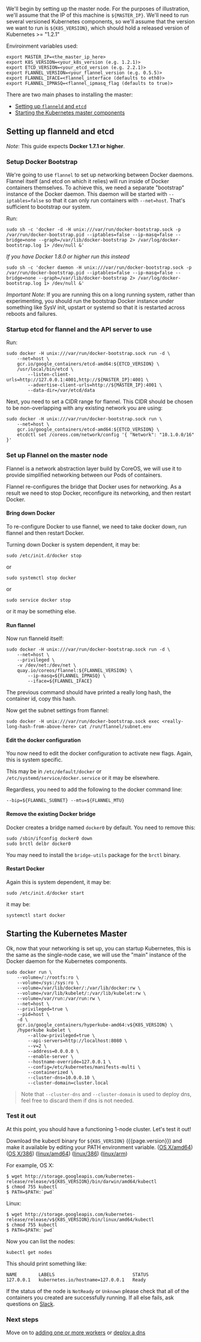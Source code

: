 ---
---

We'll begin by setting up the master node.  For the purposes of illustration, we'll assume that the IP of this machine
is `${MASTER_IP}`.  We'll need to run several versioned Kubernetes components, so we'll assume that the version we want
to run is `${K8S_VERSION}`, which should hold a released version of Kubernetes >= "1.2.1"

Enviroinment variables used:

```shell
export MASTER_IP=<the_master_ip_here>
export K8S_VERSION=<your_k8s_version (e.g. 1.2.1)>
export ETCD_VERSION=<your_etcd_version (e.g. 2.2.1)>
export FLANNEL_VERSION=<your_flannel_version (e.g. 0.5.5)>
export FLANNEL_IFACE=<flannel_interface (defaults to eth0)>
export FLANNEL_IPMASQ=<flannel_ipmasq_flag (defaults to true)>
```

There are two main phases to installing the master:

   * [Setting up `flanneld` and `etcd`](#setting-up-flanneld-and-etcd)
   * [Starting the Kubernetes master components](#starting-the-kubernetes-master)


## Setting up flanneld and etcd

_Note_:
This guide expects **Docker 1.7.1 or higher**.

### Setup Docker Bootstrap

We're going to use `flannel` to set up networking between Docker daemons.  Flannel itself (and etcd on which it relies) will run inside of
Docker containers themselves.  To achieve this, we need a separate "bootstrap" instance of the Docker daemon.  This daemon will be started with
`--iptables=false` so that it can only run containers with `--net=host`.  That's sufficient to bootstrap our system.

Run:

```shell
sudo sh -c 'docker -d -H unix:///var/run/docker-bootstrap.sock -p /var/run/docker-bootstrap.pid --iptables=false --ip-masq=false --bridge=none --graph=/var/lib/docker-bootstrap 2> /var/log/docker-bootstrap.log 1> /dev/null &'
```

_If you have Docker 1.8.0 or higher run this instead_

```shell
sudo sh -c 'docker daemon -H unix:///var/run/docker-bootstrap.sock -p /var/run/docker-bootstrap.pid --iptables=false --ip-masq=false --bridge=none --graph=/var/lib/docker-bootstrap 2> /var/log/docker-bootstrap.log 1> /dev/null &'
```

_Important Note_:
If you are running this on a long running system, rather than experimenting, you should run the bootstrap Docker instance under something like SysV init, upstart or systemd so that it is restarted
across reboots and failures.


### Startup etcd for flannel and the API server to use

Run:

```shell
sudo docker -H unix:///var/run/docker-bootstrap.sock run -d \
    --net=host \
    gcr.io/google_containers/etcd-amd64:${ETCD_VERSION} \
    /usr/local/bin/etcd \
        --listen-client-urls=http://127.0.0.1:4001,http://${MASTER_IP}:4001 \
        --advertise-client-urls=http://${MASTER_IP}:4001 \
        --data-dir=/var/etcd/data
```

Next, you need to set a CIDR range for flannel.  This CIDR should be chosen to be non-overlapping with any existing network you are using:

```shell
sudo docker -H unix:///var/run/docker-bootstrap.sock run \
    --net=host \
    gcr.io/google_containers/etcd-amd64:${ETCD_VERSION} \
    etcdctl set /coreos.com/network/config '{ "Network": "10.1.0.0/16" }'
```


### Set up Flannel on the master node

Flannel is a network abstraction layer build by CoreOS, we will use it to provide simplified networking between our Pods of containers.

Flannel re-configures the bridge that Docker uses for networking.  As a result we need to stop Docker, reconfigure its networking, and then restart Docker.

#### Bring down Docker

To re-configure Docker to use flannel, we need to take docker down, run flannel and then restart Docker.

Turning down Docker is system dependent, it may be:

```shell
sudo /etc/init.d/docker stop
```

or

```shell
sudo systemctl stop docker
```

or

```shell
sudo service docker stop
```

or it may be something else.

#### Run flannel

Now run flanneld itself:

```shell
sudo docker -H unix:///var/run/docker-bootstrap.sock run -d \
    --net=host \
    --privileged \
    -v /dev/net:/dev/net \
    quay.io/coreos/flannel:${FLANNEL_VERSION} \
        --ip-masq=${FLANNEL_IPMASQ} \
        --iface=${FLANNEL_IFACE}
```

The previous command should have printed a really long hash, the container id, copy this hash.

Now get the subnet settings from flannel:

```shell
sudo docker -H unix:///var/run/docker-bootstrap.sock exec <really-long-hash-from-above-here> cat /run/flannel/subnet.env
```

#### Edit the docker configuration

You now need to edit the docker configuration to activate new flags.  Again, this is system specific.

This may be in `/etc/default/docker` or `/etc/systemd/service/docker.service` or it may be elsewhere.

Regardless, you need to add the following to the docker command line:

```shell
--bip=${FLANNEL_SUBNET} --mtu=${FLANNEL_MTU}
```

#### Remove the existing Docker bridge

Docker creates a bridge named `docker0` by default.  You need to remove this:

```shell
sudo /sbin/ifconfig docker0 down
sudo brctl delbr docker0
```

You may need to install the `bridge-utils` package for the `brctl` binary.

#### Restart Docker

Again this is system dependent, it may be:

```shell
sudo /etc/init.d/docker start
```

it may be:

```shell
systemctl start docker
```

## Starting the Kubernetes Master

Ok, now that your networking is set up, you can startup Kubernetes, this is the same as the single-node case, we will use the "main" instance of the Docker daemon for the Kubernetes components.

```shell
sudo docker run \
    --volume=/:/rootfs:ro \
    --volume=/sys:/sys:ro \
    --volume=/var/lib/docker/:/var/lib/docker:rw \
    --volume=/var/lib/kubelet/:/var/lib/kubelet:rw \
    --volume=/var/run:/var/run:rw \
    --net=host \
    --privileged=true \
    --pid=host \
    -d \
    gcr.io/google_containers/hyperkube-amd64:v${K8S_VERSION} \
    /hyperkube kubelet \
        --allow-privileged=true \
        --api-servers=http://localhost:8080 \
        --v=2 \
        --address=0.0.0.0 \
        --enable-server \
        --hostname-override=127.0.0.1 \
        --config=/etc/kubernetes/manifests-multi \
        --containerized \
        --cluster-dns=10.0.0.10 \
        --cluster-domain=cluster.local
```

> Note that `--cluster-dns` and `--cluster-domain` is used to deploy dns, feel free to discard them if dns is not needed.

### Test it out

At this point, you should have a functioning 1-node cluster.  Let's test it out!

Download the kubectl binary for `${K8S_VERSION}` ({{page.version}}) and make it available by editing your PATH environment variable.
([OS X/amd64](http://storage.googleapis.com/kubernetes-release/release/{{page.version}}.0-alpha.7/bin/darwin/amd64/kubectl))
([OS X/386](http://storage.googleapis.com/kubernetes-release/release/{{page.version}}.0-alpha.7/bin/darwin/386/kubectl))
([linux/amd64](http://storage.googleapis.com/kubernetes-release/release/{{page.version}}.0-alpha.7/bin/linux/amd64/kubectl))
([linux/386](http://storage.googleapis.com/kubernetes-release/release/{{page.version}}.0-alpha.7/bin/linux/386/kubectl))
([linux/arm](http://storage.googleapis.com/kubernetes-release/release/{{page.version}}.0-alpha.7/bin/linux/arm/kubectl))

For example, OS X:

```shell
$ wget http://storage.googleapis.com/kubernetes-release/release/v${K8S_VERSION}/bin/darwin/amd64/kubectl
$ chmod 755 kubectl
$ PATH=$PATH:`pwd`
```

Linux:

```shell
$ wget http://storage.googleapis.com/kubernetes-release/release/v${K8S_VERSION}/bin/linux/amd64/kubectl
$ chmod 755 kubectl
$ PATH=$PATH:`pwd`
```

Now you can list the nodes:

```shell
kubectl get nodes
```

This should print something like:

```shell
NAME        LABELS                             STATUS
127.0.0.1   kubernetes.io/hostname=127.0.0.1   Ready
```

If the status of the node is `NotReady` or `Unknown` please check that all of the containers you created are successfully running.
If all else fails, ask questions on [Slack](/docs/troubleshooting/#slack).


### Next steps

Move on to [adding one or more workers](/docs/getting-started-guides/docker-multinode/worker/) or [deploy a dns](/docs/getting-started-guides/docker-multinode/deployDNS/)
